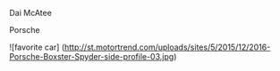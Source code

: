 Dai McAtee

Porsche

![favorite car] (http://st.motortrend.com/uploads/sites/5/2015/12/2016-Porsche-Boxster-Spyder-side-profile-03.jpg)